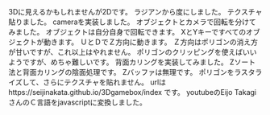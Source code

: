 3Dに見えるかもしれませんが2Dです。
ラジアンから度にしました。
テクスチャ貼りました。
cameraを実装しました。
オブジェクトとカメラで回転を分けてみました。
オブジェクトは自分自身で回転できます。
XとYキーですべてのオブジェクトが動きます。
ＵとＤでＺ方向に動きます。
Ｚ方向はポリゴンの消え方が甘いですが、これ以上はやれません。
ポリゴンのクリッピングを使えばいいようですが、めちゃ難しいです。
背面カリングを実装してみました。
Zソート法と背面カリングの陰面処理です。
Zバッファは無理です。
ポリゴンをラスタライズして、さらにテクスチャを貼れません。
urlはhttps://seijinakata.github.io/3Dgamebox/index
です。
youtubeのEijo TakagiさんのＣ言語をjavascriptに変換しました。
